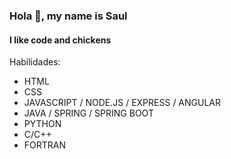 ### Hola 👋, my name is Saul
#### I like code and chickens

Habilidades:
- HTML
- CSS
- JAVASCRIPT / NODE.JS / EXPRESS / ANGULAR 
- JAVA / SPRING / SPRING BOOT
- PYTHON
- C/C++
- FORTRAN

<!---
SaulMMBP/SaulMMBP is a ✨ special ✨ repository because its `README.md` (this file) appears on your GitHub profile.
You can click the Preview link to take a look at your changes.
--->
